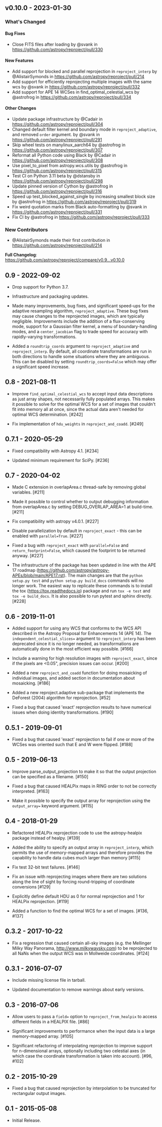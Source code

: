 ## v0.10.0 - 2023-01-30

<!-- Release notes generated using configuration in .github/release.yml at main -->
### What's Changed

#### Bug Fixes

- Close FITS files after loading by @svank in https://github.com/astropy/reproject/pull/330

#### New Features

- Add support for blocked and parallel reprojection in `reproject_interp` by @AlistairSymonds in https://github.com/astropy/reproject/pull/214
- Add support for efficiently reprojecting multiple images with the same wcs by @svank in https://github.com/astropy/reproject/pull/332
- Add support for APE 14 WCSes in find_optimal_celestial_wcs by @astrofrog in https://github.com/astropy/reproject/pull/334

#### Other Changes

- Update package infrastructure by @Cadair in https://github.com/astropy/reproject/pull/304
- Changed default filter kernel and boundary mode in `reproject_adaptive`, and removed `order` argument. by @svank in https://github.com/astropy/reproject/pull/291
- Skip wheel tests on manylinux_aarch64 by @astrofrog in https://github.com/astropy/reproject/pull/307
- Reformat all Python code using Black by @Cadair in https://github.com/astropy/reproject/pull/308
- Use pixel_to_pixel from astropy.wcs.utils by @astrofrog in https://github.com/astropy/reproject/pull/315
- Test CI on Python 3.11 beta by @dstansby in https://github.com/astropy/reproject/pull/298
- Update pinned version of Cython by @astrofrog in https://github.com/astropy/reproject/pull/316
- Speed up test_blocked_against_single by increasing smallest block size by @astrofrog in https://github.com/astropy/reproject/pull/319
- Fix weird quotation marks from Black auto-formatting by @svank in https://github.com/astropy/reproject/pull/331
- Fix CI by @astrofrog in https://github.com/astropy/reproject/pull/333

### New Contributors

- @AlistairSymonds made their first contribution in https://github.com/astropy/reproject/pull/214

**Full Changelog**: https://github.com/astropy/reproject/compare/v0.9...v0.10.0

## 0.9 - 2022-09-02

- Drop support for Python 3.7.

- Infrastructure and packaging updates.

- Made many improvements, bug fixes, and significant speed-ups for the adaptive
  resampling algorithm, `reproject_adaptive`. These bug fixes may cause
  changes to the reprojected images, which are typically negligible.
  Improvements include the addition of a flux-conserving mode, support for a
  Gaussian filter kernel, a menu of boundary-handling modes, and a
  `center_jacobian` flag to trade speed for accuracy with rapidly-varying
  transformations.

- Added a `roundtrip_coords` argument to `reproject_adaptive` and
  `reproject_interp`. By default, all coordinate transformations are run in
  both directions to handle some situations where they are ambiguous. This can
  be disabled by setting `roundtrip_coords=False` which may offer a
  significant speed increase.

## 0.8 - 2021-08-11

- Improve `find_optimal_celestial_wcs` to accept input data descriptions as
  just array shapes, not necessarily fully populated arrays. This makes it
  possible to solve for the optimal WCS for a set of images that couldn't fit
  into memory all at once, since the actual data aren't needed for optimal WCS
  determination. [#242]

- Fix implementation of `hdu_weights` in `reproject_and_coadd`. [#249]


## 0.7.1 - 2020-05-29

- Fixed compatibility with Astropy 4.1. [#234]

- Updated minimum requirement for SciPy. [#236]


## 0.7 - 2020-04-02

- Made C extension in overlapArea.c thread-safe by removing global
  variables. [#211]

- Made it possible to control whether to output debugging information
  from overlapArea.c by setting DEBUG_OVERLAP_AREA=1 at build-time. [#211]

- Fix compatibility with astropy v4.0.1. [#227]

- Disable parallelization by default in `reproject_exact` - this can be
  enabled with `parallel=True`. [#227]

- Fixed a bug with `reproject_exact` with `parallel=False` and
  `return_footprint=False`, which caused the footprint to be returned
  anyway. [#227]

- The infrastructure of the package has been updated in line with the
  APE 17 roadmap (https://github.com/astropy/astropy-APEs/blob/main/APE17.rst).
  The main changes are that the `python setup.py test` and
  `python setup.py build_docs` commands will no longer work. The
  easiest way to replicate these commands is to install the tox
  (https://tox.readthedocs.io) package and run `tox -e test` and
  `tox -e build_docs`. It is also possible to run pytest and sphinx
  directly. [#228]


## 0.6 - 2019-11-01

- Added support for using any WCS that conforms to the WCS API described
  in the Astropy Proposal for Enhancements 14 (APE 14). The
  `independent_celestial_slices=` argument to `reproject_interp` has
  been deprecated since it is no longer needed, as transformations are
  automatically done in the most efficient way possible. [#166]

- Include a warning for high resolution images with `reproject_exact`,
  since if the pixels are <0.05", precision issues can occur. [#200]

- Added a new `reproject_and_coadd` function for doing mosaicking of
  individual images, and added section in documentation about mosaicking.
  [#186]

- Added a new reproject.adaptive sub-package that implements the DeForest
  (2004) algorithm for reprojection. [#52]

- Fixed a bug that caused 'exact' reprojection results to have numerical
  issues when doing identity transformations. [#190]


## 0.5.1 - 2019-09-01

- Fixed a bug that caused 'exact' reprojection to fail if one or more of
  the WCSes was oriented such that E and W were flipped. [#188]

## 0.5 - 2019-06-13

- Improve parse_output_projection to make it so that the output projection
  can be specified as a filename. [#150]

- Fixed a bug that caused HEALPix maps in RING order to not be correctly
  interpreted. [#163]

- Make it possible to specify the output array for reprojection using the
  `output_array=` keyword argument. [#115]


## 0.4 - 2018-01-29

- Refactored HEALPix reprojection code to use the astropy-healpix package
  instead of healpy. [#139]

- Added the ability to specify an output array in `reproject_interp`, which
  permits the use of memory-mapped arrays and therefore provides the capability
  to handle data cubes much larger than memory [#115]

- Fix test 32-bit test failures. [#146]

- Fix an issue with reprojecting images where there are two solutions along
  the line of sight by forcing round-tripping of coordinate conversions [#129]

- Explicitly define default HDU as 0 for normal reprojection and 1 for
  HEALPix reprojection. [#119]

- Added a function to find the optimal WCS for a set of images. [#136, #137]


## 0.3.2 - 2017-10-22

- Fix a regression that caused certain all-sky images (e.g. the Mellinger Milky
  Way Panorama, http://www.milkywaysky.com) to be reprojected to all NaNs when
  the output WCS was in Mollweide coordinates. [#124]

## 0.3.1 - 2016-07-07

- Include missing license file in tarball.

- Updated documentation to remove warnings about early versions.


## 0.3 - 2016-07-06

- Allow users to pass a `field=` option to `reproject_from_healpix`
  to access different fields in a HEALPIX file. [#86]

- Significant improvements to performance when the input data is a large
  memory-mapped array. [#105]

- Significant refactoring of interpolating reprojection to improve support for
  n-dimensional arrays, optionally including two celestial axes (in which
  case the coordinate transformation is taken into account). [#96, #102]


## 0.2 - 2015-10-29

- Fixed a bug that caused reprojection by interpolation to be truncated for
  rectangular output images.

## 0.1 - 2015-05-08

- Initial Release.
